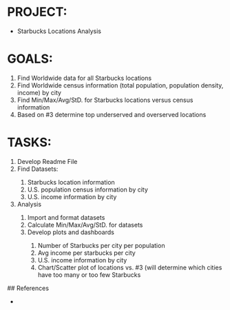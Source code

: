 # PROJECT:

- Starbucks Locations Analysis


# GOALS:

1. Find Worldwide data for all Starbucks locations
2. Find Worldwide census information (total population, population density, income) by city
3. Find Min/Max/Avg/StD. for Starbucks locations versus census information
4. Based on #3 determine top underserved and overserved locations


# TASKS:

<ol>
  <li>Develop Readme File</li>
  <li>Find Datasets:</li>
  <ol>
    <li>Starbucks location information</li>
    <li>U.S. population census information by city</li>
    <li>U.S. income information by city</li>
  </ol>
  <li>Analysis</li>
  <ol>
    <li>Import and format datasets</li>
    <li>Calculate Min/Max/Avg/StD. for datasets</li>
    <li>Develop plots and dashboards</li>
    <ol>
      <li>Number of Starbucks per city per population</li>
      <li>Avg income per starbucks per city</li>
      <li>U.S. income information by city</li>
      <li>Chart/Scatter plot of locations vs. #3 (will determine which cities have too many or too few Starbucks</li>
    </ol>
  </ol> 
</ol> 
## References
<ul>
  <li></li>
